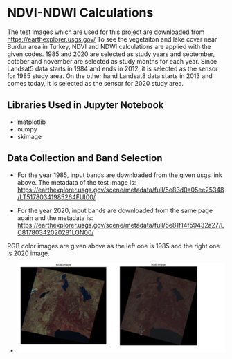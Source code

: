 # NDVI-NDWI Calculations
The test images which are used for this project are downloaded from https://earthexplorer.usgs.gov/
To see the vegetaiton and lake cover near Burdur area in Turkey, NDVI and NDWI calculations are applied with the given codes. 1985 and 2020 are selected as study years and september, october and november are selected as study months for each year. 
Since Landsat5 data starts in 1984 and ends in 2012, it is selected as the sensor for 1985 study area. On the other hand Landsat8 data starts in 2013 and comes today, it is selected as the sensor for 2020 study area. 


## Libraries Used in Jupyter Notebook
- matplotlib
- numpy
- skimage

## Data Collection and Band Selection
- For the year 1985, input bands are downloaded from the given usgs link above. The metadata of the test image is:
https://earthexplorer.usgs.gov/scene/metadata/full/5e83d0a05ee25348/LT51780341985264FUI00/

- For the year 2020, input bands are downloaded from the same page again and the metadata is:
https://earthexplorer.usgs.gov/scene/metadata/full/5e81f14f59432a27/LC81780342020281LGN00/

RGB color images are given above as the left one is 1985 and the right one is 2020 image.
- ![RGB](RGB.png)

